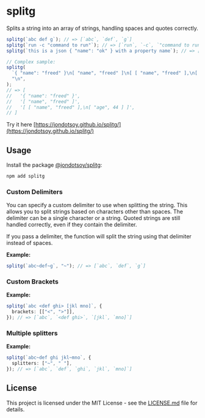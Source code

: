 # splitg

Splits a string into an array of strings, handling spaces and quotes correctly.

```ts
splitg(`abc def g`); // => [`abc`, `def`, `g`]
splitg(`run -c "command to run"`); // => [`run`, `-c`, `"command to run"`]
splitg(`this is a json { "name": "ok" } with a property name`); // => [`this`, `is`, `a`, `json`, `{ "name": "ok" }`, `with`, `a`, `property`, `name`]

// Complex sample:
splitg(
  `{ "name": "freed" }\n[ "name", "freed" ]\n[ [ "name", "freed" ],\n[ "age", 44 ] ]`,
  "\n",
);
// => [
//   '{ "name": "freed" }',
//   '[ "name", "freed" ]',
//   '[ [ "name", "freed" ],\n[ "age", 44 ] ]',
// ]
```

Try it here [https://jondotsoy.github.io/splitg/](https://jondotsoy.github.io/splitg/)

## Usage

Install the package [@jondotsoy/splitg](https://www.npmjs.com/package/@jondotsoy/splitg):

```bash
npm add splitg
```

### Custom Delimiters

You can specify a custom delimiter to use when splitting the string. This allows you to split strings based on characters other than spaces. The delimiter can be a single character or a string. Quoted strings are still handled correctly, even if they contain the delimiter.

If you pass a delimiter, the function will split the string using that delimiter instead of spaces.

**Example:**

```ts
splitg(`abc~def~g`, "~"); // => [`abc`, `def`, `g`]
```

### Custom Brackets

**Example:**

```ts
splitg(`abc <def ghi> [jkl mno]`, {
  brackets: [["<", ">"]],
}); // => [`abc`, `<def ghi>`, `[jkl`, `mno]`]
```

### Multiple splitters

**Example:**

```ts
splitg(`abc~def ghi jkl~mno`, {
  splitters: ["~", " "],
}); // => [`abc`, `def`, `ghi`, `jkl`, `mno]`]
```

## License

This project is licensed under the MIT License - see the [LICENSE.md](LICENSE.md) file for details.

